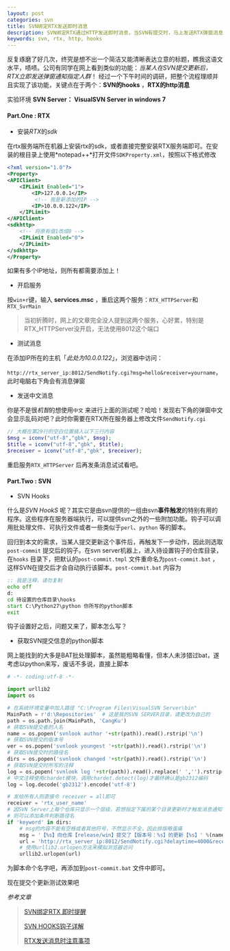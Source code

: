 ```yaml
---
layout: post
categories: svn
title: SVN绑定RTX发送即时消息
description: SVN绑定RTX通过HTTP发送即时消息，当SVN有提交时，马上发送RTX弹窗消息通知指定人群
keywords: svn, rtx, http, hooks
---
```


反复琢磨了好几次，终究是想不出一个简洁又能清晰表达立意的标题，瞧我这语文水平，啧啧。公司有同学在网上看到类似的功能：*当某人在SVN提交更新后，RTX立即发送弹窗通知指定人群*！ 经过一个下午时间的调研，把整个流程理顺并且实现了该功能，关键点在于两个：**SVN的hooks** ，**RTX的http消息** 

实验环境  **SVN Server： VisualSVN Server  in windows 7** 

<!-- more -->

#### Part.One :  RTX

- 安装*RTX*的*sdk* 

在rtx服务端所在机器上安装rtx的sdk，或者直接完整安装RTX服务端即可。在安装的根目录上使用*notepad++*打开文件`SDKProperty.xml`，按照以下格式修改

```xml
<?xml version="1.0"?>
<Property>
<APIClient>
	<IPLimit Enabled="1">
		<IP>127.0.0.1</IP>
         <!-- 我是新添加的IP -->
		<IP>10.0.0.122</IP>
	</IPLimit>
</APIClient>
<sdkhttp>
    <!-- 将原有值1改成0 -->
	<IPLimit Enabled="0">
	</IPLimit>
</sdkhttp>
</Property>
```

如果有多个IP地址，则所有都需要添加上！

- 开启服务

按`win+r`键，输入 **services.msc** ，重启这两个服务：`RTX_HTTPServer`和`RTX_SvrMain`

> 当初折腾时，网上的文章完全没人提到这两个服务，心好累，特别是RTX_HTTPServer没开启，无法使用8012这个端口

- 测试消息

在添加IP所在的主机「*此处为10.0.0.122*」，浏览器中访问：

`http://rtx_server_ip:8012/SendNotify.cgi?msg=hello&receiver=yourname`，此时电脑右下角会有消息弹窗

- 发送中文消息

你是不是很*机智*的想使用`中文` 来进行上面的测试呢？哈哈！发现右下角的弹窗中文会显示乱码对吧？此时你需要在RTX所在服务器上修改文件`SendNotify.cgi` 

```php
// 大概在第29行的空白位置插入以下三行内容
$msg = iconv("utf-8","gbk", $msg); 
$title = iconv("utf-8","gbk", $title);
$receiver = iconv("utf-8","gbk", $receiver);
```

重启服务`RTX_HTTPServer` 后再发条消息试试看吧。

#### Part.Two : SVN

- SVN Hooks

什么是*SVN HookS* 呢？其实它是由svn提供的一组由svn**事件触发**的特别有用的程序。这些程序在服务器端执行，可以提供svn之外的一些附加功能。钩子可以调用批处理文件、可执行文件或者一些类似于`perl`、`python` 等的脚本。

回归到本文的需求，当某人提交更新这个事件后，再触发下一步动作，因此则选取`post-commit` 提交后的钩子。在svn server机器上，进入待设置钩子的仓库目录，在`hooks` 目录下，把默认的`post-commit.tmpl` 文件重命名为`post-commit.bat` ，这样SVN在提交后才会自动执行该脚本。`post-commit.bat` 内容为

```bat
:: 我是注释，请勿复制
echo off
d:
cd 待设置的仓库目录\hooks
start C:\Python27\python 你所写的python脚本
exit
```

钩子设置好之后，问题又来了，脚本怎么写？

- 获取SVN提交信息的python脚本

网上能找到的大多是BAT批处理脚本，虽然能粗略看懂，但本人未涉猎过bat，遂考虑以python来写，废话不多说，直接上脚本

```python
# -*- coding:utf-8 -*- 

import urllib2
import os

# 在系统环境变量中加入路径 "C:\Program Files\VisualSVN Server\bin"
MainPath = r'd:\Repositories'  # 这是我的SVN SERVER目录，请更改为自己的
path = os.path.join(MainPath, 'CangKu')
# 获取SVN提交者的人名
name = os.popen('svnlook author '+str(path)).read().rstrip('\n')
# 获取SVN提交的版本号
ver = os.popen('svnlook youngest '+str(path)).read().rstrip('\n')
# 获取SVN提交时的路径名
dirs = os.popen('svnlook changed '+str(path)).read().rstrip('\n')
# 获取SVN提交时所写的注释
log = os.popen('svnlook log '+str(path)).read().replace(' ','').rstrip('\n')
# 中文注释使用chardet模块，调用chardet.detect(log)才最终确认是gb2312编码
log = log.decode('gb2312').encode('utf-8')

# 发给所有人则直接令 receiver = all即可
receiver = 'rtx_user_name'
# 因SVN Server上每个仓库只显示一个层级，若想指定下属的某个目录更新时才触发消息通知
# 则可以添加条件判断路径名
if 'keyword' in dirs:
    # msg的内容不能有空格或者其他符号，不然显示不全，因此排版略蛋痛
    msg = '【%s】向仓库【release/win】提交了【版本号：%s】的更新【%s】' %(name, ver, log)
    url = 'http://rtx_server_ip:8012/SendNotify.cgi?delaytime=4000&receiver=%s&msg="%s"' %(receiver, msg)
    # 使用urllib2.urlopen方法来模拟浏览器访问
    urllib2.urlopen(url)
```

为脚本命个名字吧，再添加到`post-commit.bat` 文件中即可。

现在提交个更新测试效果吧

*参考文章* 

> [SVN绑定RTX 即时提醒](http://blog.csdn.net/yong_sun/article/details/8239631)
>
> [SVN HOOKS钩子详解](http://www.uml.org.cn/pzgl/201204262.asp)
>
> [RTX发送消息时注意事项](http://www.cnblogs.com/SanMaoSpace/p/4983263.html)
